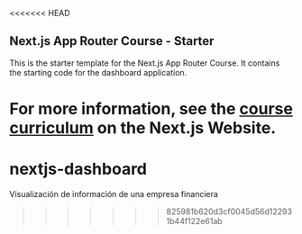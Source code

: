 <<<<<<< HEAD
## Next.js App Router Course - Starter

This is the starter template for the Next.js App Router Course. It contains the starting code for the dashboard application.

For more information, see the [course curriculum](https://nextjs.org/learn) on the Next.js Website.
=======
# nextjs-dashboard
Visualización de información de una empresa financiera
>>>>>>> 825981b620d3cf0045d56d122931b44f122e61ab
